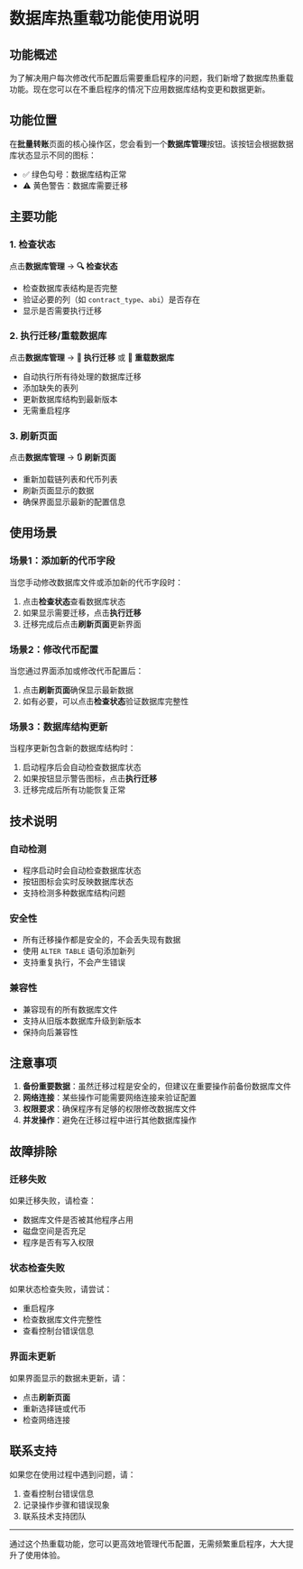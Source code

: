 # 数据库热重载功能使用说明

## 功能概述

为了解决用户每次修改代币配置后需要重启程序的问题，我们新增了数据库热重载功能。现在您可以在不重启程序的情况下应用数据库结构变更和数据更新。

## 功能位置

在**批量转账**页面的核心操作区，您会看到一个**数据库管理**按钮。该按钮会根据数据库状态显示不同的图标：
- ✅ 绿色勾号：数据库结构正常
- ⚠️ 黄色警告：数据库需要迁移

## 主要功能

### 1. 检查状态
点击**数据库管理** → **🔍 检查状态**
- 检查数据库表结构是否完整
- 验证必要的列（如 `contract_type`、`abi`）是否存在
- 显示是否需要执行迁移

### 2. 执行迁移/重载数据库
点击**数据库管理** → **🔄 执行迁移** 或 **🔄 重载数据库**
- 自动执行所有待处理的数据库迁移
- 添加缺失的表列
- 更新数据库结构到最新版本
- 无需重启程序

### 3. 刷新页面
点击**数据库管理** → **🔃 刷新页面**
- 重新加载链列表和代币列表
- 刷新页面显示的数据
- 确保界面显示最新的配置信息

## 使用场景

### 场景1：添加新的代币字段
当您手动修改数据库文件或添加新的代币字段时：
1. 点击**检查状态**查看数据库状态
2. 如果显示需要迁移，点击**执行迁移**
3. 迁移完成后点击**刷新页面**更新界面

### 场景2：修改代币配置
当您通过界面添加或修改代币配置后：
1. 点击**刷新页面**确保显示最新数据
2. 如有必要，可以点击**检查状态**验证数据库完整性

### 场景3：数据库结构更新
当程序更新包含新的数据库结构时：
1. 启动程序后会自动检查数据库状态
2. 如果按钮显示警告图标，点击**执行迁移**
3. 迁移完成后所有功能恢复正常

## 技术说明

### 自动检测
- 程序启动时会自动检查数据库状态
- 按钮图标会实时反映数据库状态
- 支持检测多种数据库结构问题

### 安全性
- 所有迁移操作都是安全的，不会丢失现有数据
- 使用 `ALTER TABLE` 语句添加新列
- 支持重复执行，不会产生错误

### 兼容性
- 兼容现有的所有数据库文件
- 支持从旧版本数据库升级到新版本
- 保持向后兼容性

## 注意事项

1. **备份重要数据**：虽然迁移过程是安全的，但建议在重要操作前备份数据库文件
2. **网络连接**：某些操作可能需要网络连接来验证配置
3. **权限要求**：确保程序有足够的权限修改数据库文件
4. **并发操作**：避免在迁移过程中进行其他数据库操作

## 故障排除

### 迁移失败
如果迁移失败，请检查：
- 数据库文件是否被其他程序占用
- 磁盘空间是否充足
- 程序是否有写入权限

### 状态检查失败
如果状态检查失败，请尝试：
- 重启程序
- 检查数据库文件完整性
- 查看控制台错误信息

### 界面未更新
如果界面显示的数据未更新，请：
- 点击**刷新页面**
- 重新选择链或代币
- 检查网络连接

## 联系支持

如果您在使用过程中遇到问题，请：
1. 查看控制台错误信息
2. 记录操作步骤和错误现象
3. 联系技术支持团队

---

通过这个热重载功能，您可以更高效地管理代币配置，无需频繁重启程序，大大提升了使用体验。
